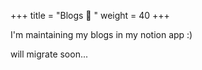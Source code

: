 +++
title = "Blogs 📖 "
weight = 40
+++

I'm maintaining my blogs in my notion app :)

will migrate soon...
